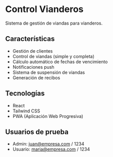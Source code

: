 # Control Vianderos

Sistema de gestión de viandas para vianderos.

## Características
- Gestión de clientes
- Control de viandas (simple y completa)
- Cálculo automático de fechas de vencimiento
- Notificaciones push
- Sistema de suspensión de viandas
- Generación de recibos

## Tecnologías
- React
- Tailwind CSS
- PWA (Aplicación Web Progresiva)

## Usuarios de prueba
- Admin: juan@empresa.com / 1234
- Usuario: maria@empresa.com / 1234
